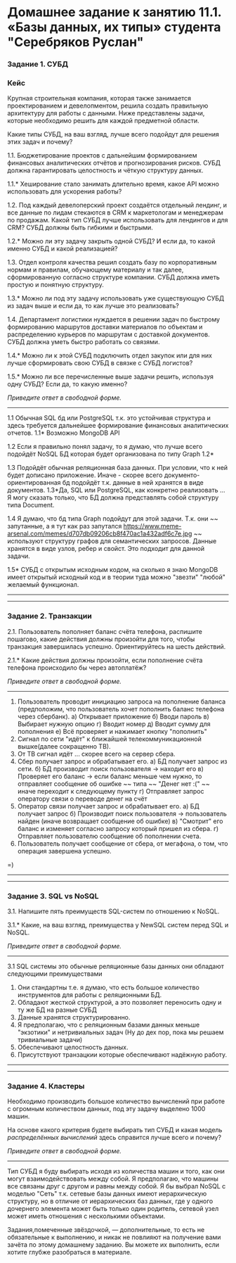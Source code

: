 # Домашнее задание к занятию 11.1. «Базы данных, их типы» студента "Серебряков Руслан"

### Задание 1. СУБД

### Кейс
Крупная строительная компания, которая также занимается проектированием и девелопментом, решила создать 
правильную архитектуру для работы с данными. Ниже представлены задачи, которые необходимо решить для
каждой предметной области. 

Какие типы СУБД, на ваш взгляд, лучше всего подойдут для решения этих задач и почему? 
 
1.1. Бюджетирование проектов с дальнейшим формированием финансовых аналитических отчётов и прогнозирования рисков.
СУБД должна гарантировать целостность и чёткую структуру данных.

1.1.* Хеширование стало занимать длительно время, какое API можно использовать для ускорения работы? 

1.2. Под каждый девелоперский проект создаётся отдельный лендинг, и все данные по лидам стекаются в CRM к 
маркетологам и менеджерам по продажам. Какой тип СУБД лучше использовать для лендингов и для CRM? 
СУБД должны быть гибкими и быстрыми.

1.2.* Можно ли эту задачу закрыть одной СУБД? И если да, то какой именно СУБД и какой реализацией?

1.3. Отдел контроля качества решил создать базу по корпоративным нормам и правилам, обучающему материалу 
и так далее, сформированную согласно структуре компании. СУБД должна иметь простую и понятную структуру.

1.3.* Можно ли под эту задачу использовать уже существующую СУБД из задач выше и если да, то как лучше это 
реализовать?

1.4. Департамент логистики нуждается в решении задач по быстрому формированию маршрутов доставки материалов 
по объектам и распределению курьеров по маршрутам с доставкой документов. СУБД должна уметь быстро работать
со связями.

1.4.* Можно ли к этой СУБД подключить отдел закупок или для них лучше сформировать свою СУБД в связке с СУБД 
логистов?

1.5.* Можно ли все перечисленные выше задачи решить, используя одну СУБД? Если да, то какую именно?

*Приведите ответ в свободной форме.*

---

1.1 Обычная SQL бд или PostgreSQL т.к. это устойчивая структура и здесь требуется дальнейшее формирование финансовых аналитических отчетов.
1.1* Возможно MongoDB API

1.2 Если я правильно понял задачу, то я думаю, что лучше всего подойдёт NoSQL БД которая будет организована по типу Graph
1.2*  

1.3 Подойдёт обычная реляционная база данных. При условии, что к ней будет дописано приложение. Иначе - скорее всего документо-ориентированная бд подойдёт т.к. данные в ней хранятся в виде документов. 
1.3*Да, SQL или PostgreSQL, как конкретно реализовать ... Я могу сказать только, что БД должна представлять собой структуру типа Document.

1.4 Я думаю, что бд типа Graph подойдут для этой задачи. Т.к. они ~~ запутанные, а я тут как раз запутался https://www.meme-arsenal.com/memes/d707db09206cb8f470ac1a432adf6c7e.jpg ~~ используют структуру графов для семантических запросов.
Данные хранятся в виде узлов, ребер и свойст. Это подходит для данной задачи.

1.5* СУБД с открытым исходным кодом, на сколько я знаю MongoDB имеет открытый исходный код и в теории туда можно "звезти" "любой" желаемый функционал.


---
---


### Задание 2. Транзакции

2.1. Пользователь пополняет баланс счёта телефона, распишите пошагово, какие действия должны произойти для того, чтобы 
транзакция завершилась успешно. Ориентируйтесь на шесть действий.

2.1.* Какие действия должны произойти, если пополнение счёта телефона происходило бы через автоплатёж?

*Приведите ответ в свободной форме.*

---

1. Пользователь проводит инициацию запроса на пополнение баланса (предположим, что пользователь хочет пополнить баланс телефона через сбербанк).
  а) Открывает приложение
  б) Вводи пароль
  в) Выбирает нужную опцию
  г) Вводит номер
  д) Вводит сумму для пополнения
  е) Всё проверяет и нажимает кнопку "пополнить"
2. Сигнал по сети "идёт" к ближайшей телекоммуникационной вышке(далее сокращенно ТВ).
3. От ТВ сигнал идёт ... скорее всего на сервер сбера.
4. Сбер получает запрос и обрабатывает его.
  а) БД получает запрос из сети.
  б) БД производит поиск пользователя -> находит его
  в) Проверяет его баланс -> если баланс меньше чем нужно, то отправляет сообщение об ошибке ~~ типа  ~~ "Денег нет :(" ~~ иначе переходит к следующему пункту 
  г) Отправляет запрос оператору связи о переводе денег на счёт
5. Оператор связи получает запрос и обрабатывает его.
  а) БД получает запрос
  б) Производит поиск пользователя -> пользователь найден (иначе возвращает сообщение об ошибке)
  в) "Смотрит" его баланс и изменяет согласно запросу который пришел из сбера.
  г) Отправляет пользователю сообщение об пополнении счета.
6. Пользователь получает сообщение от сбера, от мегафона, о том, что операция завершена успешно. 

=) 

---
---

### Задание 3. SQL vs NoSQL

3.1. Напишите пять преимуществ SQL-систем по отношению к NoSQL. 

3.1.* Какие, на ваш взгляд, преимущества у NewSQL систем перед SQL и NoSQL.

*Приведите ответ в свободной форме.*

---

3.1 SQL системы это обычные реляционные базы данных они обладают следующими преимуществами
1) Они стандартны т.е. я думаю, что есть большое количество инструментов для работы с реляционными БД.
2) Обладают жесткой структурой, а это позволяет переносить одну и ту же БД на разные СУБД
3) Данные хранятся структурированно.
4) Я предполагаю, что с реляционным базами данных меньше "экзотики" и нетривиальных задач (Ну до дех пор, пока мы решаем тривиальные задачи)
5) Обеспечивают целостность данных.
6) Присутствуют транзацкии которые обеспечивают надёжную работу.

---
---

### Задание 4. Кластеры

Необходимо производить большое количество вычислений при работе с огромным количеством данных, под эту задачу 
выделено 1000 машин. 

На основе какого критерия будете выбирать тип СУБД и какая модель *распределённых вычислений* 
здесь справится лучше всего и почему?

*Приведите ответ в свободной форме.*

---

Тип СУБД я буду выбирать исходя из количества машин и того, как они могут взаимодействовать между собой. Я предполагаю, что машины все связаны друг с другом и равны между собой.
Я бы выбрал NoSQL с моделью "Сеть" т.к. сетевые базы данных имеют иерархическую структуру, но в отличие от иерархических баз данных, где у одного дочернего элемента может быть только один родитель, сетевой узел может иметь отношения с несколькими объектами.















Задания,помеченные звёздочкой, — дополнительные, то есть не обязательные к выполнению, и никак не повлияют на получение вами зачёта по этому домашнему заданию. Вы можете их выполнить, если хотите глубже разобраться в материале.
